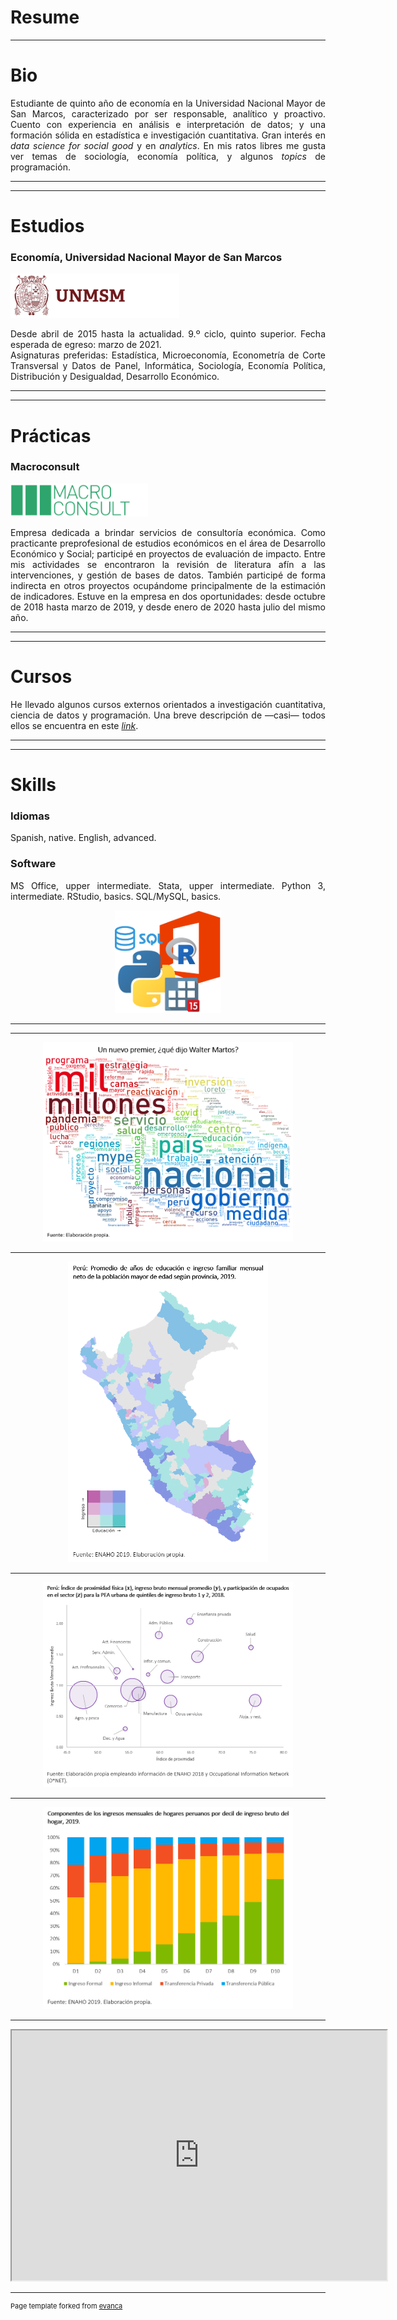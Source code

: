 # Resume

---

# Bio 

<p align="justify">Estudiante de quinto año de economía en la Universidad Nacional Mayor de San Marcos, caracterizado por ser responsable, analítico y proactivo. Cuento con experiencia en análisis e interpretación de datos; y una formación sólida en estadística e investigación cuantitativa. Gran interés en <i>data science for social good</i> y en <i>analytics</i>. En mis ratos libres me gusta ver temas de sociología, economía política, y algunos <i>topics</i> de programación.</p>

---
---

# Estudios
### Economía, Universidad Nacional Mayor de San Marcos
<img src="images/LogoSanmarcos.png?raw=true" width="270" height="71" />
<p align="justify">Desde abril de 2015 hasta la actualidad. 9.º ciclo, quinto superior. Fecha esperada de egreso: marzo de 2021.<br>
Asignaturas preferidas: Estadística, Microeconomía, Econometría de Corte Transversal y Datos de Panel, Informática, Sociología, Economía Política, Distribución y Desigualdad, Desarrollo Económico.
</p>

---
---

# Prácticas
### Macroconsult
<img src="images/LogoMacroconsult.png?raw=true" width="220" height="53" />
<p align="justify">Empresa dedicada a brindar servicios de consultoría económica. Como practicante preprofesional de estudios económicos en el área de Desarrollo Económico y Social; participé en proyectos de evaluación de impacto. Entre mis actividades se encontraron la revisión de literatura afín a las intervenciones, y gestión de bases de datos. También participé de forma indirecta en otros proyectos ocupándome principalmente de la estimación de indicadores. Estuve en la empresa en dos oportunidades: desde octubre de 2018 hasta marzo de 2019, y desde enero de 2020 hasta julio del mismo año.
</p>

---
---

# Cursos

<p align="justify">He llevado algunos cursos externos orientados a investigación cuantitativa, ciencia de datos y programación. Una breve descripción de —casi— todos ellos se encuentra en este <i><a href="https://drodrigo96.github.io/courses_page">link</a></i>.</p>

---
---

# Skills

### Idiomas
Spanish, native. English, advanced.

### Software
<p align="justify">MS Office, upper intermediate. Stata, upper intermediate. Python 3, intermediate. RStudio, basics. SQL/MySQL, basics.</p>

<p style="text-align:center;"><img src="images/LogosSoftware.png?raw=true" width="170" height="164" /></p>


---
---

<p style="text-align:center;"><img src="images/MartozSpeech.png?raw=true" width="400" height="319" /></p>

---

<p style="text-align:center;"><img src="images/GraficoMapa.png?raw=true" width="320" height="481" /></p>

---

<p style="text-align:center;"><img src="images/GraficoProximidad.png?raw=true" width="400" height="328" /></p>

---

<p style="text-align:center;"><img src="images/GraficoComponentes.png?raw=true" width="400" height="323" /></p>

---

<iframe style="text-align:center;" src="https://drodrigo96.github.io/CONTAGIOS%20COVID19.html" width="600" height="400"></iframe>

---
<p style="font-size:11px">Page template forked from <a href="https://github.com/evanca">evanca</a></p>
<!-- Remove above link if you don't want to attibute -->
